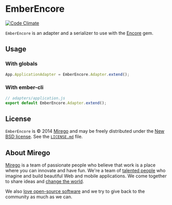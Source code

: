 # EmberEncore

[![Code Climate](http://img.shields.io/codeclimate/github/mirego/ember-encore.svg)](https://codeclimate.com/github/mirego/ember-encore)

`EmberEncore` is an adapter and a serializer to use with the [Encore](https://github.com/mirego/encore) gem.

## Usage

### With globals

```js
App.ApplicationAdapter = EmberEncore.Adapter.extend();
```

### With ember-cli

```js
// adapters/application.js
export default EmberEncore.Adapter.extend();
```

## License

`EmberEncore` is © 2014 [Mirego](http://www.mirego.com) and may be freely distributed under the [New BSD license](http://opensource.org/licenses/BSD-3-Clause).
See the [`LICENSE.md`](https://github.com/mirego/ember-encore/blob/master/LICENSE.md) file.

## About Mirego

[Mirego](http://mirego.com) is a team of passionate people who believe that work is a place where you can innovate and have fun. We're a team of [talented people](http://life.mirego.com) who imagine and build beautiful Web and mobile applications. We come together to share ideas and [change the world](http://mirego.org).

We also [love open-source software](http://open.mirego.com) and we try to give back to the community as much as we can.
